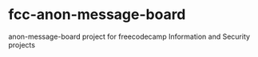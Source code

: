 # fcc-anon-message-board
anon-message-board  project for freecodecamp Information and Security projects
